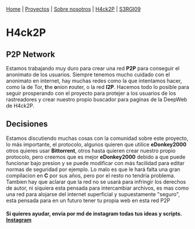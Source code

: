 [Home](index.md) | [Proyectos](Proyectos) | [Sobre nosotros](sobrenosotros) | [H4ck2P](h4ck2p) | [S3RGI09](https://s3rgi09.github.io/)

# H4ck2P
## P2P Network
Estamos trabajando muy duro para crear una red **P2P** para conseguir el anonimato de los usuarios. Siempre tenemos mucho cuidado con el anonimato en internet, 
hay muchas redes como la que intentamos hacer, como la de Tor, **t**he **o**nion **r**outer, o la red **I2P**. Hacemos todo lo posible para seguir prosperando con 
el proyecto para protejer a los usuarios de los rastreadores y crear nuestro propio buscador para paginas de la DeepWeb de H4ck2P.

## Decisiones
Estamos discutiendo muchas cosas con la comunidad sobre este proyecto, lo más importante, el protocolo, algunos quieren que utilice **eDonkey2000** otros quieres usar **Bittorrent**, otros hasta quieren crear nuestro propio protocolo, pero creemos que es mejor **eDonkey2000** debido a que puede funcionar bajo presion y se puede modificar con más facilidad para editar normas de seguridad por ejemplo. Lo malo es que le hará falta una gran compilacion en **C** por sus años, pero por el resto no tendria problema. Tambien hay que aclarar que la red no se usará para infringir los derechos de autor, ni siquiera esta pensada para intercambiar archivos, es mas como una red para alojarse del internet superficial y supuestamente "seguro", esta pensada para en un futuro tener tu propia web en esta red P2P
#### Si quieres ayudar, envia por md de instagram todas tus ideas y scripts. [Instagram](https://www.instagram.com/h4cks0r7/)
